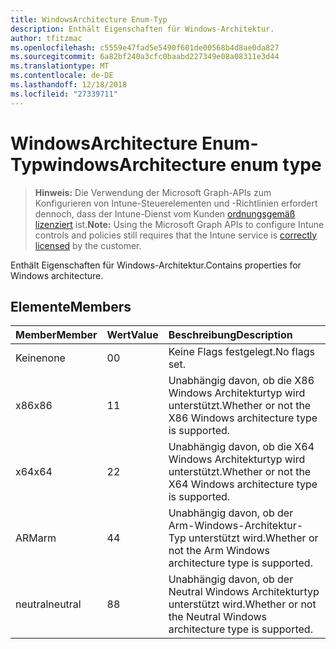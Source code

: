 ```yaml
---
title: WindowsArchitecture Enum-Typ
description: Enthält Eigenschaften für Windows-Architektur.
author: tfitzmac
ms.openlocfilehash: c5559e47fad5e5490f601de00568b4d8ae0da827
ms.sourcegitcommit: 6a82bf240a3cfc0baabd227349e08a08311e3d44
ms.translationtype: MT
ms.contentlocale: de-DE
ms.lasthandoff: 12/18/2018
ms.locfileid: "27339711"
---
```

# <a name="windowsarchitecture-enum-type"></a><span data-ttu-id="edf35-103">WindowsArchitecture Enum-Typ</span><span class="sxs-lookup"><span data-stu-id="edf35-103">windowsArchitecture enum type</span></span>

> <span data-ttu-id="edf35-104">**Hinweis:** Die Verwendung der Microsoft Graph-APIs zum Konfigurieren von Intune-Steuerelementen und -Richtlinien erfordert dennoch, dass der Intune-Dienst vom Kunden [ordnungsgemäß lizenziert](https://go.microsoft.com/fwlink/?linkid=839381) ist.</span><span class="sxs-lookup"><span data-stu-id="edf35-104">**Note:** Using the Microsoft Graph APIs to configure Intune controls and policies still requires that the Intune service is [correctly licensed](https://go.microsoft.com/fwlink/?linkid=839381) by the customer.</span></span>

<span data-ttu-id="edf35-105">Enthält Eigenschaften für Windows-Architektur.</span><span class="sxs-lookup"><span data-stu-id="edf35-105">Contains properties for Windows architecture.</span></span>
## <a name="members"></a><span data-ttu-id="edf35-106">Elemente</span><span class="sxs-lookup"><span data-stu-id="edf35-106">Members</span></span>
|<span data-ttu-id="edf35-107">Member</span><span class="sxs-lookup"><span data-stu-id="edf35-107">Member</span></span>|<span data-ttu-id="edf35-108">Wert</span><span class="sxs-lookup"><span data-stu-id="edf35-108">Value</span></span>|<span data-ttu-id="edf35-109">Beschreibung</span><span class="sxs-lookup"><span data-stu-id="edf35-109">Description</span></span>|
|:---|:---|:---|
|<span data-ttu-id="edf35-110">Keine</span><span class="sxs-lookup"><span data-stu-id="edf35-110">none</span></span>|<span data-ttu-id="edf35-111">0</span><span class="sxs-lookup"><span data-stu-id="edf35-111">0</span></span>|<span data-ttu-id="edf35-112">Keine Flags festgelegt.</span><span class="sxs-lookup"><span data-stu-id="edf35-112">No flags set.</span></span>|
|<span data-ttu-id="edf35-113">x86</span><span class="sxs-lookup"><span data-stu-id="edf35-113">x86</span></span>|<span data-ttu-id="edf35-114">1</span><span class="sxs-lookup"><span data-stu-id="edf35-114">1</span></span>|<span data-ttu-id="edf35-115">Unabhängig davon, ob die X86 Windows Architekturtyp wird unterstützt.</span><span class="sxs-lookup"><span data-stu-id="edf35-115">Whether or not the X86 Windows architecture type is supported.</span></span>|
|<span data-ttu-id="edf35-116">x64</span><span class="sxs-lookup"><span data-stu-id="edf35-116">x64</span></span>|<span data-ttu-id="edf35-117">2</span><span class="sxs-lookup"><span data-stu-id="edf35-117">2</span></span>|<span data-ttu-id="edf35-118">Unabhängig davon, ob die X64 Windows Architekturtyp wird unterstützt.</span><span class="sxs-lookup"><span data-stu-id="edf35-118">Whether or not the X64 Windows architecture type is supported.</span></span>|
|<span data-ttu-id="edf35-119">ARM</span><span class="sxs-lookup"><span data-stu-id="edf35-119">arm</span></span>|<span data-ttu-id="edf35-120">4</span><span class="sxs-lookup"><span data-stu-id="edf35-120">4</span></span>|<span data-ttu-id="edf35-121">Unabhängig davon, ob der Arm-Windows-Architektur-Typ unterstützt wird.</span><span class="sxs-lookup"><span data-stu-id="edf35-121">Whether or not the Arm Windows architecture type is supported.</span></span>|
|<span data-ttu-id="edf35-122">neutral</span><span class="sxs-lookup"><span data-stu-id="edf35-122">neutral</span></span>|<span data-ttu-id="edf35-123">8</span><span class="sxs-lookup"><span data-stu-id="edf35-123">8</span></span>|<span data-ttu-id="edf35-124">Unabhängig davon, ob der Neutral Windows Architekturtyp unterstützt wird.</span><span class="sxs-lookup"><span data-stu-id="edf35-124">Whether or not the Neutral Windows architecture type is supported.</span></span>|



